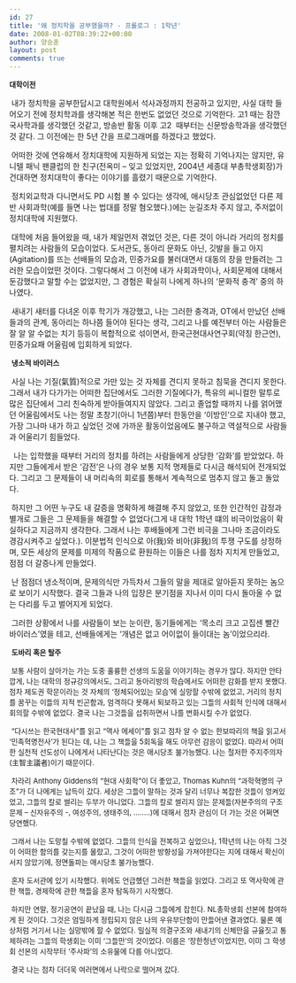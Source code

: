 ```yaml
---
id: 27
title: '왜 정치학을 공부했을까? - 프롤로그 : 1학년'
date: 2008-01-02T08:39:22+00:00
author: 양승훈
layout: post
comments: true
---
```

**<FONT size=2>대학이전</FONT>**&nbsp;



&nbsp;내가 정치학을 공부한답시고 대학원에서 석사과정까지 전공하고 있지만, 사실 대학 들어오기 전에 정치학과를 생각해본 적은 한번도 없었던 것으로 기억한다. 고1 때는 잠깐 국사학과를 생각했던 것같고, 방송반 활동 이후 고2&nbsp; 때부터는 신문방송학과을 생각했던 것 같다. 그 이전에는 한 5년 간을 프로그래머를 하겠다고 했었다.





&nbsp;어떠한 것에 연유해서 정치대학에 지원하게 되었는 지는 정확히 기억나지는 않지만, 유니텔 패닉 팬클럽의 한 친구(전옥미 &#8211; 잊고 있었지만, 2004년 세종대 부총학생회장)가 건대하면 정치대학이 좋다는 이야기를 흘렸기 때문으로 기억한다.





&nbsp;정치외교학과 다니면서도 PD 시험 볼 수 있다는 생각에, 애시당초 관심없었던 다른 제반 사회과학(예를 들면 나는 법대를 정말 혐오했다.)에는 눈길조차 주지 않고, 주저없이 정치대학에 지원했다.





&nbsp;대학에 처음 들어왔을 때, 내가 제일먼저 겪었던 것은, 다른 것이 아니라 거리의 정치를 펼치려는 사람들의 모습이었다. 도서관도, 동아리 문화도 아닌, 깃발을 들고 아지(Agitation)를 뜨는 선배들의 모습과, 민중가요를 불러대면서 대동의 장을 만들려는 그러한 모습이었떤 것이다. 그렇다해서 그 이전에 내가 사회과학이나, 사회문제에 대해서 둔감했다고 말할 수는 없었지만, 그 경험은 확실히 나에게 하나의 &#8216;문화적 충격&#8217; 중의 하나였다.





&nbsp;새내기 새터를 다녀온 이후 학기가 개강했고, 나는 그러한 충격과, OT에서 만났던 선배들과의 관계, 동아리는 하나쯤 들어야 된다는 생각, 그리고 나를 예전부터 아는 사람들은 잘 알 알 수없는 치기 등등이 복합적으로 섞이면서, 한국근현대사연구회(약칭 한근연), 민중가요패 어울림에 입회하게 되었다.





&nbsp;**<FONT size=2>냉소적 바이러스</FONT>**





&nbsp;사실 나는 기질(氣質)적으로 가만 있는 것 자체를 견디지 못하고 침묵을 견디지 못한다. 그래서 내가 다가가는 어떠한 집단에서도 그러한 기질에다가, 특유의 씨니컬한 말투로 많은 집단에서 그리 친숙하게 받아들여지지 않았다. 그리고 졸업할 때까지 나를 얽어맸던 어울림에서도 나는 정말 초창기(아니 1년쯤)부터 한동안을 &#8216;이방인&#8217;으로 지내야 했고, 가장 그나마 내가 하고 싶었던 것에 가까운 활동이었음에도 불구하고 역설적으로 사람들과 어울리기 힘들었다.





&nbsp; 나는 입학했을 때부터 거리의 정치를 하려는 사람들에게 상당한 &#8216;감화&#8217;를 받았었다. 하지만 그들에게서 받은 &#8216;감전&#8217;은 나의 경우 보통 지적 명제들로 다시금 해석되어 전개되었다. 그리고 그 문제들이 내 머리속의 회로를 통해서 계속적으로 멈추지 않고 돌고 돌았다. 





&nbsp;하지만 그 어떤 누구도 내 갈증을 명확하게 해결해 주지 않았고, 또한 인간적인 감정과 별개로 그들은 그 문제들을 해결할 수 없었다(그게 내 대학 1학년 떄의 비극이었음이 확실하다고 지금까지 생각한다. 그래서 나는 후배들에게 그런 비극을 그나마 조금이라도 경감시켜주고 싶었다.). 이분법적 인식으로 아(我)와 비아(非我)의 투쟁 구도를 상정하며, 모든 세상의 문제를 미제의 작품으로 환원하는 이들은 나를 점차 지치게 만들었고, 점점 더 갈증나게 만들었다.





&nbsp;난 점점더 냉소적이며, 문제의식만 가득차서 그들의 말을 제대로 알아듣지 못하는 놈으로 보이기 시작했다. 결국 그들과 나의 입장은 분기점을 지나서 이미 다시 돌아올 수 없는 다리를 두고 벌어지게 되었다.





&nbsp;그러한 상황에서 나를 사람들이 보는 눈이란, 동기들에게는 &#8216;목소리 크고 고집센 빨간 바이러스&#8217;였을 테고, 선배들에게는 &#8216;개념은 없고 어이없이 들이대는 놈&#8217;이었으리라.





&nbsp;**<FONT size=2>도바리 혹은 탈주</FONT>**





<FONT size=2>&nbsp;보통 사람이 살아가는 가는 도중 훌륭한 선생의 도움을 이야기하는 경우가 많다. 하지만 안타깝게, 나는 대학의 정규강의에서도, 그리고 동아리방의 학습에서도 어떠한 감화를 받지 못했다. 점차 제도권 학문이라는 것 자체의 &#8216;정체되어있는 모습&#8217;에 실망할 수밖에 없었고, 거리의 정치를 꿈꾸는 이들의 지적 빈곤함과, 엄격하다 못해서 퇴보하고 있는 그들의 사회적 인식에 대해서 회의할 수밖에 없었다. 결국 나는 그것들을 섭취하면서 나를 변화시킬 수가 없었다.</FONT>





<FONT size=2>&nbsp;&#8220;다시쓰는 한국현대사&#8221;를 읽고 &#8220;역사 에세이&#8221;를 읽고 점차 알 수 없는 한보따리의 책을 읽고서 &#8216;민족혁명전사&#8217;가 된다는 데, 나는 그 책들을 5회독을 해도 아무런 감응이 없었다. 따라서 어떠한 실천적 선도성이 나에게서 나타난다는 것은 애시당초 불가능했다. 나는 철저한 주지주의자(主智主議者)이기 때문이다.</FONT>





<FONT size=2>&nbsp;차라리 Anthony Giddens의 &#8220;현대 사회학&#8221;이 더 좋았고, Thomas Kuhn의 &#8220;과학혁명의 구조&#8221;가 더 나에게는 납득이 갔다. 세상은 그들이 말하는 것과 달리 너무나 복잡한 것들이 엉켜있었고, 그들의 칼로 썰리는 두부가 아니었다. 그들의 칼로 썰리지 않는 문제들(자본주의의 구조문제 &#8211; 신자유주의 -, 여성주의, 생태주의, &#8230;&#8230;..)에 대해서 점차 관심이 더 가는 것은 어쩌면 당연했다.</FONT>





<FONT size=2>&nbsp;그래서 나는 도망칠 수밖에 없었다. 그들의 인식을 전복하고 싶었으나, 1학년의 나는 아직 그것이 어떠한 함의를 갖는지를 몰랐고, 그것이 어떠한 방향성을 가져야한다는 지에 대해서 확신이 서지 않았기에, 정면돌파는 애시당초 불가능했다.</FONT>





<FONT size=2>&nbsp;혼자 도서관에 있기 시작했다. 위에도 언급했던 그러한 책들을 읽었다. 그리고 또 역사학에 관한 책들, 경제학에 관한 책들을 혼자 탐독하기 시작했다.</FONT>





<FONT size=2>&nbsp;하지만 연말, 정기공연이 끝났을 때, 나는 다시금 그들에게 잡힌다. NL총학생회 선본에 참여하게 된 것이다. 그것은 엄밀하게 정립되지 않은 나의 우유부단함이 만들어낸 결과였다. 물론 예상처럼 거기서 나는 실망밖에 할 수 없었다. 밀실적 의결구조와 새내기의 신체만을 규율짓고 통제하려는 그들의 학생회는 이미 &#8216;그들만&#8217;의 것이었다. 이름은 &#8216;장한청년&#8217;이었지만, 이미 그 학생회 선본의 시작부터 &#8216;주사파&#8217;의 소유물에 다름 아니었다.</FONT>





<FONT size=2>&nbsp;결국 나는 점차 더더욱 여러면에서 나락으로 떨어져 갔다.</FONT>